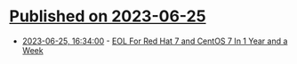 # [Published on 2023-06-25](index.md)

* [2023-06-25, 16:34:00](https://linux.slashdot.org/story/23/06/24/059207/eol-for-red-hat-7-and-centos-7-in-1-year-and-a-week?utm_source=rss1.0mainlinkanon&utm_medium=feed) - [EOL For Red Hat 7 and CentOS 7 In 1 Year and a Week](https://linux.slashdot.org/story/23/06/24/059207/eol-for-red-hat-7-and-centos-7-in-1-year-and-a-week?utm_source=rss1.0mainlinkanon&utm_medium=feed)
